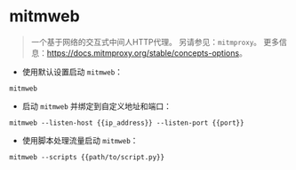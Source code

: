 # mitmweb

> 一个基于网络的交互式中间人HTTP代理。
> 另请参见：`mitmproxy`。
> 更多信息：<https://docs.mitmproxy.org/stable/concepts-options>。

- 使用默认设置启动 `mitmweb`：

`mitmweb`

- 启动 `mitmweb` 并绑定到自定义地址和端口：

`mitmweb --listen-host {{ip_address}} --listen-port {{port}}`

- 使用脚本处理流量启动 `mitmweb`：

`mitmweb --scripts {{path/to/script.py}}`